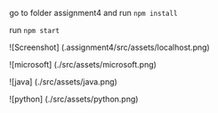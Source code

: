 go to folder assignment4 and run `npm install`

run `npm start`

![Screenshot] (.assignment4/src/assets/localhost.png)


![microsoft] (./src/assets/microsoft.png)

![java] (./src/assets/java.png)

![python] (./src/assets/python.png)
